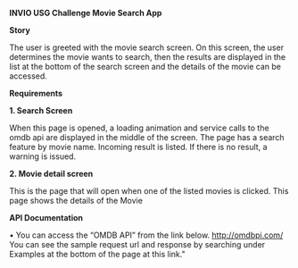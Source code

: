 **INVIO USG Challenge Movie Search App**

**Story**

The user is greeted with the movie search screen.
On this screen, the user determines the movie wants to search, then the results are displayed in the list at the bottom of the search screen and the details of the movie can be accessed.

**Requirements**

**1. Search Screen**

 When this page is opened, a loading animation and service calls to the omdb api are displayed in the middle of the screen.
 The page has a search feature by movie name.
 Incoming result is listed. If there is no result, a warning is issued.

**2. Movie detail screen**

 This is the page that will open when one of the listed movies is clicked.
 This page shows the details of the Movie


**API Documentation**

• You can access the “OMDB API” from the link below.
http://omdbpi.com/
You can see the sample request url and response by searching under Examples at the bottom of the page at this link."
